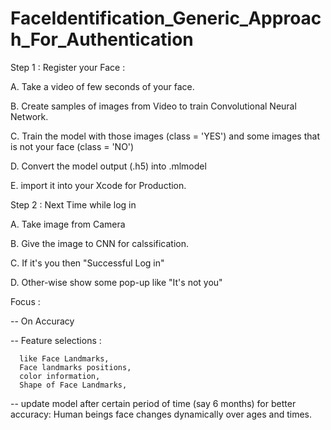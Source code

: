 # FaceIdentification_Generic_Approach_For_Authentication

Step 1 : Register your Face : 

  A. Take a video of few seconds of your face.
  
  B. Create samples of images from Video to train Convolutional Neural Network.
  
  C. Train the model with those images (class = 'YES') and some images that is not your face (class = 'NO')
  
  D. Convert the model output (.h5) into .mlmodel 
  
  E. import it into your Xcode for Production.
 
  
Step 2 : Next Time while log in

  A. Take image from Camera
  
  B. Give the image to CNN for calssification.
  
  C. If it's you then "Successful Log in"
  
  D. Other-wise show some pop-up like "It's not you"
  
Focus :

-- On Accuracy 

-- Feature selections : 

      like Face Landmarks, 
      Face landmarks positions, 
      color information, 
      Shape of Face Landmarks,
 
-- update model after certain period of time (say 6 months) for better accuracy:
Human beings face changes dynamically over ages and times. 
